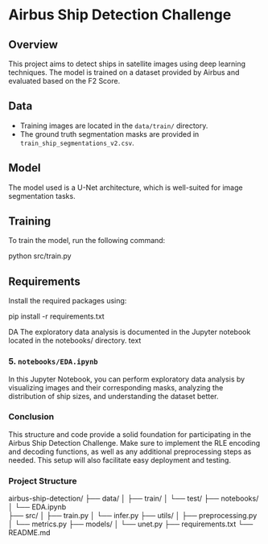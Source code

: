# Airbus Ship Detection Challenge

## Overview
This project aims to detect ships in satellite images using deep learning techniques. The model is trained on a dataset provided by Airbus and evaluated based on the F2 Score.

## Data
- Training images are located in the `data/train/` directory.
- The ground truth segmentation masks are provided in `train_ship_segmentations_v2.csv`.

## Model
The model used is a U-Net architecture, which is well-suited for image segmentation tasks.

## Training
To train the model, run the following command:

python src/train.py


## Requirements
Install the required packages using:

pip install -r requirements.txt

DA
The exploratory data analysis is documented in the Jupyter notebook located in the notebooks/ directory.
text

### 5. `notebooks/EDA.ipynb`

In this Jupyter Notebook, you can perform exploratory data analysis by visualizing images and their corresponding masks, analyzing the distribution of ship sizes, and understanding the dataset better.

### Conclusion

This structure and code provide a solid foundation for participating in the Airbus Ship Detection Challenge. Make sure to implement the RLE encoding and decoding functions, as well as any additional preprocessing steps as needed. This setup will also facilitate easy deployment and testing.


### Project Structure




airbus-ship-detection/
├── data/
│   ├── train/
│   └── test/
├── notebooks/
│   └── EDA.ipynb  
├── src/
│   ├── train.py
│   └── infer.py
├── utils/
│   ├── preprocessing.py
│   └── metrics.py
├── models/
│   └── unet.py
├── requirements.txt
└── README.md
